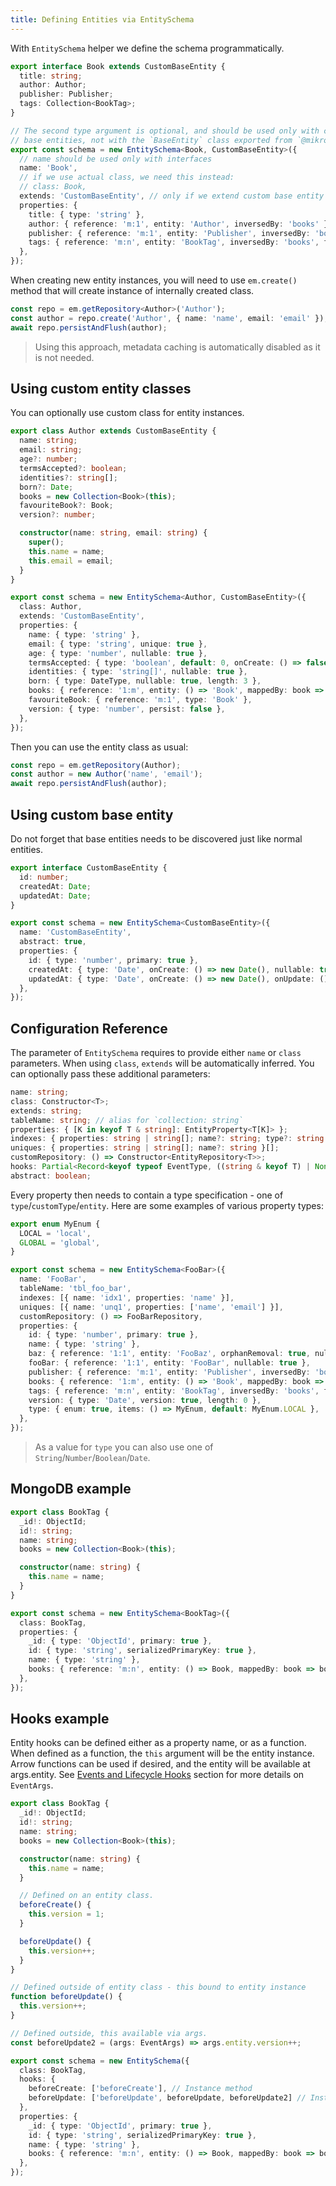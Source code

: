 ```yaml
---
title: Defining Entities via EntitySchema
---
```


With `EntitySchema` helper we define the schema programmatically.

```ts title="./entities/Book.ts"
export interface Book extends CustomBaseEntity {
  title: string;
  author: Author;
  publisher: Publisher;
  tags: Collection<BookTag>;
}

// The second type argument is optional, and should be used only with custom
// base entities, not with the `BaseEntity` class exported from `@mikro-orm/core`.
export const schema = new EntitySchema<Book, CustomBaseEntity>({
  // name should be used only with interfaces
  name: 'Book',
  // if we use actual class, we need this instead:
  // class: Book,
  extends: 'CustomBaseEntity', // only if we extend custom base entity
  properties: {
    title: { type: 'string' },
    author: { reference: 'm:1', entity: 'Author', inversedBy: 'books' },
    publisher: { reference: 'm:1', entity: 'Publisher', inversedBy: 'books' },
    tags: { reference: 'm:n', entity: 'BookTag', inversedBy: 'books', fixedOrder: true },
  },
});
```

When creating new entity instances, you will need to use `em.create()` method that will create instance of internally created class.

```ts
const repo = em.getRepository<Author>('Author');
const author = repo.create('Author', { name: 'name', email: 'email' }); // instance of internal Author class
await repo.persistAndFlush(author);
```

> Using this approach, metadata caching is automatically disabled as it is not needed.

## Using custom entity classes

You can optionally use custom class for entity instances.

```ts title="./entities/Author.ts"
export class Author extends CustomBaseEntity {
  name: string;
  email: string;
  age?: number;
  termsAccepted?: boolean;
  identities?: string[];
  born?: Date;
  books = new Collection<Book>(this);
  favouriteBook?: Book;
  version?: number;

  constructor(name: string, email: string) {
    super();
    this.name = name;
    this.email = email;
  }
}

export const schema = new EntitySchema<Author, CustomBaseEntity>({
  class: Author,
  extends: 'CustomBaseEntity',
  properties: {
    name: { type: 'string' },
    email: { type: 'string', unique: true },
    age: { type: 'number', nullable: true },
    termsAccepted: { type: 'boolean', default: 0, onCreate: () => false },
    identities: { type: 'string[]', nullable: true },
    born: { type: DateType, nullable: true, length: 3 },
    books: { reference: '1:m', entity: () => 'Book', mappedBy: book => book.author },
    favouriteBook: { reference: 'm:1', type: 'Book' },
    version: { type: 'number', persist: false },
  },
});
```

Then you can use the entity class as usual:

```ts
const repo = em.getRepository(Author);
const author = new Author('name', 'email');
await repo.persistAndFlush(author);
```

## Using custom base entity

Do not forget that base entities needs to be discovered just like normal entities.

```ts title="./entities/BaseEntity.ts"
export interface CustomBaseEntity {
  id: number;
  createdAt: Date;
  updatedAt: Date;
}

export const schema = new EntitySchema<CustomBaseEntity>({
  name: 'CustomBaseEntity',
  abstract: true,
  properties: {
    id: { type: 'number', primary: true },
    createdAt: { type: 'Date', onCreate: () => new Date(), nullable: true },
    updatedAt: { type: 'Date', onCreate: () => new Date(), onUpdate: () => new Date(), nullable: true },
  },
});
```

## Configuration Reference

The parameter of `EntitySchema` requires to provide either `name` or `class` parameters. When using `class`, `extends` will be automatically inferred. You can optionally pass these additional parameters:

```ts
name: string;
class: Constructor<T>;
extends: string;
tableName: string; // alias for `collection: string`
properties: { [K in keyof T & string]: EntityProperty<T[K]> };
indexes: { properties: string | string[]; name?: string; type?: string }[];
uniques: { properties: string | string[]; name?: string }[];
customRepository: () => Constructor<EntityRepository<T>>;
hooks: Partial<Record<keyof typeof EventType, ((string & keyof T) | NonNullable<EventSubscriber[keyof EventSubscriber]>)[]>>;
abstract: boolean;
```

Every property then needs to contain a type specification - one of `type`/`customType`/`entity`. Here are some examples of various property types:

```ts
export enum MyEnum {
  LOCAL = 'local',
  GLOBAL = 'global',
}

export const schema = new EntitySchema<FooBar>({
  name: 'FooBar',
  tableName: 'tbl_foo_bar',
  indexes: [{ name: 'idx1', properties: 'name' }],
  uniques: [{ name: 'unq1', properties: ['name', 'email'] }],
  customRepository: () => FooBarRepository,
  properties: {
    id: { type: 'number', primary: true },
    name: { type: 'string' },
    baz: { reference: '1:1', entity: 'FooBaz', orphanRemoval: true, nullable: true },
    fooBar: { reference: '1:1', entity: 'FooBar', nullable: true },
    publisher: { reference: 'm:1', entity: 'Publisher', inversedBy: 'books' },
    books: { reference: '1:m', entity: () => 'Book', mappedBy: book => book.author },
    tags: { reference: 'm:n', entity: 'BookTag', inversedBy: 'books', fixedOrder: true },
    version: { type: 'Date', version: true, length: 0 },
    type: { enum: true, items: () => MyEnum, default: MyEnum.LOCAL },
  },
});
```

> As a value for `type` you can also use one of `String`/`Number`/`Boolean`/`Date`.

## MongoDB example

```ts
export class BookTag {
  _id!: ObjectId;
  id!: string;
  name: string;
  books = new Collection<Book>(this);

  constructor(name: string) {
    this.name = name;
  }
}

export const schema = new EntitySchema<BookTag>({
  class: BookTag,
  properties: {
    _id: { type: 'ObjectId', primary: true },
    id: { type: 'string', serializedPrimaryKey: true },
    name: { type: 'string' },
    books: { reference: 'm:n', entity: () => Book, mappedBy: book => book.tags },
  },
});
```

## Hooks example

Entity hooks can be defined either as a property name, or as a function. When defined as a function, the `this` argument will be the entity instance. Arrow functions can be used if desired, and the entity will be available at args.entity. See [Events and Lifecycle Hooks](./events.md) section for more details on `EventArgs`.

```ts
export class BookTag {
  _id!: ObjectId;
  id!: string;
  name: string;
  books = new Collection<Book>(this);

  constructor(name: string) {
    this.name = name;
  }

  // Defined on an entity class.
  beforeCreate() {
    this.version = 1;
  }

  beforeUpdate() {
    this.version++;
  }
}

// Defined outside of entity class - this bound to entity instance
function beforeUpdate() {
  this.version++;
}

// Defined outside, this available via args.
const beforeUpdate2 = (args: EventArgs) => args.entity.version++;

export const schema = new EntitySchema({
  class: BookTag,
  hooks: {
    beforeCreate: ['beforeCreate'], // Instance method
    beforeUpdate: ['beforeUpdate', beforeUpdate, beforeUpdate2] // Instance method, normal function, arrow function
  },
  properties: {
    _id: { type: 'ObjectId', primary: true },
    id: { type: 'string', serializedPrimaryKey: true },
    name: { type: 'string' },
    books: { reference: 'm:n', entity: () => Book, mappedBy: book => book.tags },
  },
});
```
